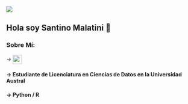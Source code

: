 <img src="https://i.imgur.com/3hyzn0c.png"/>

## Hola soy Santino Malatini 👋

### Sobre Mí:

<p> → <img src="https://github.com/user-attachments/assets/bf33002e-52fe-4b1d-820e-f2e5e3adc56b" 
     style="width: 24px; height: 24px; display: inline-block; vertical-align: middle;" /></p>

#### → Estudiante de Licenciatura en Ciencias de Datos en la Universidad Austral

#### → Python / R
